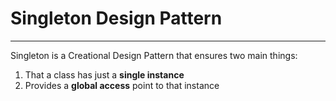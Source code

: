 # Singleton Design Pattern
***
Singleton is a Creational Design Pattern that ensures two main things:

1. That a class has just a **single instance**
2. Provides a **global access** point to that instance